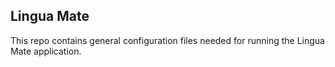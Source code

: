 ## Lingua Mate

This repo contains general configuration files needed for running the Lingua Mate application.
